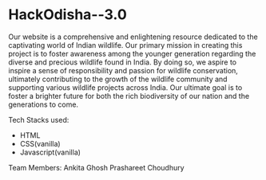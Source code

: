 # HackOdisha--3.0


Our website is a comprehensive and enlightening resource dedicated to the captivating world of Indian wildlife. Our primary mission in creating this project is to foster awareness among the younger generation regarding the diverse and precious wildlife found in India. By doing so, we aspire to inspire a sense of responsibility and passion for wildlife conservation, ultimately contributing to the growth of the wildlife community and supporting various wildlife projects across India. Our ultimate goal is to foster a brighter future for both the rich biodiversity of our nation and the generations to come.

Tech Stacks used:
<ul>
  <li> HTML</l>
  <li>CSS(vanilla)</li>
  <li>Javascript(vanilla)</li>
</ul>

Team Members:
Ankita Ghosh
Prashareet Choudhury
